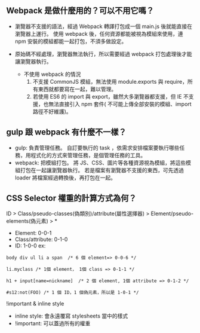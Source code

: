 ## Webpack 是做什麼用的？可以不用它嗎？
- 瀏覽器不支援的語法，經過 Webpack 轉譯打包成一個 main.js 後就能直接在瀏覽器上運行。
使用 webpack 後，任何資源都能被視為模組來使用，連 npm 安裝的模組都能一起打包，不須多做設定。

- 原始碼不經處理，瀏覽器無法執行，所以需要經過 webpack 打包處理後才能讓瀏覽器執行。
    - 不使用 webpack 的情況
        1. 不支援 CommonJS 模組，無法使用 module.exports 與 require，所有東西就都要寫在一起，難以管理。
        2. 若使用 ES6 的 import 與 export，雖然大多瀏覽器都支援，但 IE 不支援，也無法直接引入 npm 套件( 不可能上傳全部安裝的模組、import 路徑不好維護)。

## gulp 跟 webpack 有什麼不一樣？
- gulp: 負責管理任務。
自訂要執行的 task ，依需求安排檔案要執行哪些任務，用程式化的方式來管理任務，是個管理任務的工具。
- webpack: 把模組打包。
將 JS、CSS、圖片等各種資源視為模組，將這些模組打包在一起讓瀏覽器執行。
若是檔案有瀏覽器不支援的東西，可先透過 loader 將檔案經過轉換後，再打包在一起。

## CSS Selector 權重的計算方式為何？
ID > Class/pseudo-classes(偽類別)/attribute(屬性選擇器) > Element/pseudo-elements(偽元素) > *
- Element: 0-0-1
- Class/attribute: 0-1-0
- ID: 1-0-0
ex:
```css=
body div ul li a span  /* 6 個 element=> 0-0-6 */

li.myclass /* 1個 element， 1個 class => 0-1-1 */

h1 + input[name=nickname]  /* 2 個 element, 1個 attribute => 0-1-2 */

#s12:not(FOO) /* 1 個 ID，1 個偽元素，所以是 1-0-1 */
```

!important & inline style
- inline style: 會永遠覆寫 stylesheets 當中的樣式
- !important: 可以蓋過所有的權重
